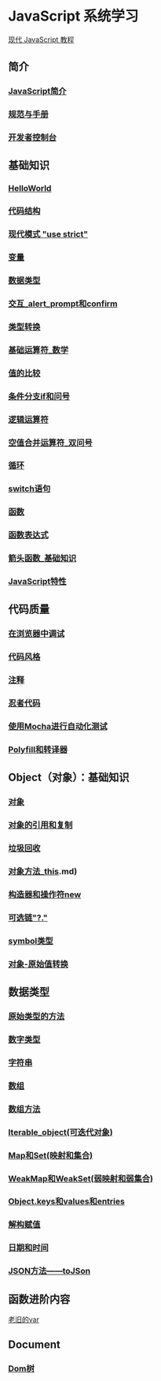 # JavaScript 系统学习
[现代 JavaScript 教程](https://zh.javascript.info/)

## 简介
### [JavaScript简介](0101JavaScript简介.md)
### [规范与手册](0102规范与手册.md)
### [开发者控制台](0103开发者控制台.md)

## 基础知识
### [HelloWorld](0201HelloWorld.md)
### [代码结构](0202代码结构.md)
### [现代模式 "use strict"](0203现代模式use_strict.md)
### [变量](0204变量.md)
### [数据类型](0205数据类型.md)
### [交互_alert_prompt和confirm](0206交互_alert_prompt和confirm.md)
### [类型转换](0207类型转换.md)
### [基础运算符_数学](0208基础运算符_数学.md)
### [值的比较](0209值的比较)
### [条件分支if和问号](0210条件分支if和问号.md)
### [逻辑运算符](0211逻辑运算符.md)
### [空值合并运算符_双问号](0212空值合并运算符_双问号.md)
### [循环](0213循环.md)
### [switch语句](0214switch语句.md)
### [函数](0215函数.md)
### [函数表达式](0216函数表达式.md)
### [箭头函数_基础知识](0217箭头函数_基础知识.md)
### [JavaScript特性](0218JavaScript特性.md)

## 代码质量
### [在浏览器中调试](0301在浏览器中调试.md)
### [代码风格](0302代码风格.md)
### [注释](0303注释.md)
### [忍者代码](0304忍者代码.md)
### [使用Mocha进行自动化测试](0305使用Mocha进行自动化测试.md)
### [Polyfill和转译器](0306Pollyfill和转译器.md)

## Object（对象）：基础知识
### [对象](0401对象.md)
### [对象的引用和复制](0402对象的引用和复制.md)
### [垃圾回收](0403垃圾回收.md)
### [对象方法_this](0404对象方法_this.md).md)
### [构造器和操作符new](0405构造器和操作符new.md)
### [可选链"?."](0406可选链“？.”.md)
### [symbol类型](0407symbol类型.md)
### [对象-原始值转换](0408对象-原始值转换.md)

## 数据类型
### [原始类型的方法](0501原始类型的方法.md)
### [数字类型](0502数字类型.md)
### [字符串](0503字符串.md)
### [数组](0504数组.md)
### [数组方法](0505数组方法.md)
### [Iterable_object(可迭代对象)](0506Iterable_object(可迭代对象).md)
### [Map和Set(映射和集合)](0507Map和Set(映射和集合).md)
### [WeakMap和WeakSet(弱映射和弱集合)](0508WeakMap和WeakSet(弱映射和弱集合)].md)
### [Object.keys和values和entries](0509Object.keys和values和entries.md)
### [解构赋值](0510解构赋值.md)
### [日期和时间](0511日期和时间.md)
### [JSON方法——toJSon](0512JSON方法——toJSon.md)

## 函数进阶内容
[老旧的var](0604老旧的var.md)

## Document
### [Dom树](1502Dom树.md)
